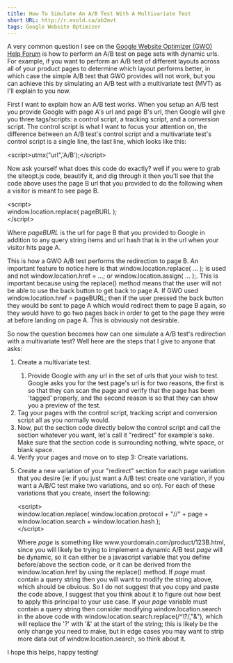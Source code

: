 ```yaml
---
title: How To Simulate An A/B Test With A Multivariate Test
short URL: http://r.evold.ca/ab2mvt
tags: Google Website Optimizer
---
```

A very common question I see on the <a title="GWO Help Forum" rel="external nofollow" target="_blank" href="http://www.google.com/support/forum/p/websiteoptimizer?hl=en">Google Website Optimizer (GWO) Help Forum</a> is how to perform an A/B test on page sets with dynamic urls. For example, if you want to perform an A/B test of different layouts across all of your product pages to determine which layout performs better, in which case the simple A/B test that GWO provides will not work, but you can achieve this by simulating an A/B test with a multivariate test (MVT) as I'll explain to you now.
</p>

<p>
First I want to explain how an A/B test works. When you setup an A/B test you provide Google with page A's url and page B's url, then Google will give you three tags/scripts: a control script, a tracking script, and a conversion script. The control script is what I want to focus your attention on, the difference between an A/B test's control script and a multivariate test's control script is a single line, the last line, which looks like this:
</p>
<div class="code">&lt;script&gt;utmx("url",'A/B');&lt;/script&gt;</div>
<p>
Now ask yourself what does this code do exactly? well if you were to grab the siteopt.js code, beautify it, and dig through it then you'll see that the code above uses the page B url that you provided to do the following when a visitor is meant to see page B.
</p>
<div class="code">&lt;script&gt;<br>
window.location.replace( pageBURL );<br>
&lt;/script&gt;</div>
<p>
Where <em>pageBURL</em> is the url for page B that you provided to Google in addition to any query string items and url hash that is in the url when your visitor hits page A.
</p>

<p>
This is how a GWO A/B test performs the redirection to page B. An important feature to notice here is that window.location.replace( ... ); is used and not window.location.href = ...; or window.location.assign( ... );. This is important because using the replace() method means that the user will not be able to use the back button to get back to page A. If GWO used window.location.href = pageBURL; then if the user pressed the back button they would be sent to page A which would redirect them to page B again, so they would have to go two pages back in order to get to the page they were at before landing on page A. This is obviously not desirable.
</p>

<p>
So now the question becomes how can one simulate a A/B test's redirection with a multivariate test? Well here are the steps that I give to anyone that asks:
</p><ol>
<li>Create a multivariate test.</li>
<ol>
<li>Provide Google with any url in the set of urls that your wish to test. Google asks you for the test page's url is for two reasons, the first is so that they can scan the page and verify that the page has been 'tagged' properly, and the second reason is so that they can show you a preview of the test.</li>
</ol>
<li>Tag your pages with the control script, tracking script and conversion script all as you normally would.</li>
<li>Now, put the section code directly below the control script and call the section whatever you want, let's call it "redirect" for example's sake. Make sure that the section code is surrounding nothing, white space, or blank space.</li>
<li>Verify your pages and move on to step 3: Create variations.</li>
<li>
<p>Create a new variation of your "redirect" section for each page variation that you desire (ie: if you just want a A/B test create one variation, if you want a A/B/C test make two variations, and so on). For each of these variations that you create, insert the following:
</p>
<div class="code">&lt;script&gt;<br>
window.location.replace( window.location.protocol + "//" + page + window.location.search + window.location.hash );<br>
&lt;/script&gt;</div>
<p>
Where <em>page</em> is something like www.yourdomain.com/product/123B.html, since you will likely be trying to implement a dynamic A/B test <em>page</em> will be dynamic, so it can either be a javascript variable that you define before/above the section code, or it can be derived from the window.location.href by using the replace() method. If <em>page</em> must contain a query string then you will want to modify the string above, which should be obvious. So I do not suggest that you copy and paste the code above, I suggest that you think about it to figure out how best to apply this principal to your use case. If your <em>page</em> variable must contain a query string then consider modifying window.location.search in the above code with window.location.search.replace(/^\?/,"&amp;"), which will replace the '?' with '&amp;' at the start of the string; this is likely be the only change you need to make, but in edge cases you may want to strip more data out of window.location.search, so think about it.
</p>
</li>
</ol>
<p></p>

<p>
I hope this helps, happy testing!
</p>
